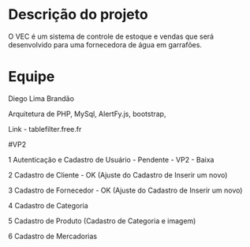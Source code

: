 # Descrição do projeto

O VEC é um sistema de controle de estoque e vendas que 
será desenvolvido para uma fornecedora de água em garrafões.

# Equipe 
Diego Lima Brandão

Arquitetura de PHP, MySql, AlertFy.js, bootstrap, 

Link - tablefilter.free.fr

#VP2

1 Autenticação e Cadastro de Usuário - Pendente - VP2 - Baixa

2 Cadastro de Cliente - OK (Ajuste do Cadastro de Inserir um novo)

3 Cadastro de Fornecedor - OK (Ajuste do Cadastro de Inserir um novo)

4 Cadastro de Categoria

5 Cadastro de Produto (Cadastro de Categoria e imagem)

6 Cadastro de Mercadorias 

